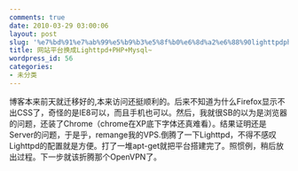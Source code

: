 ```yaml
---
comments: true
date: 2010-03-29 03:00:06
layout: post
slug: '%e7%bd%91%e7%ab%99%e5%b9%b3%e5%8f%b0%e6%8d%a2%e6%88%90lighttpdphpmysql'
title: 网站平台换成Lighttpd+PHP+Mysql~
wordpress_id: 56
categories:
- 未分类
---
```


博客本来前天就迁移好的,本来访问还挺顺利的。后来不知道为什么Firefox显示不出CSS了，奇怪的是IE8可以，而且手机也可以。然后，我就很SB的以为是浏览器的问题，还装了Chrome（chrome在XP底下字体还真难看）。结果证明还是Server的问题，于是乎，remange我的VPS.倒腾了一下Lighttpd，不得不感叹Lighttpd的配置就是方便。打了一堆apt-get就把平台搭建完了。照惯例，稍后放出过程。下一步就该折腾那个OpenVPN了。
